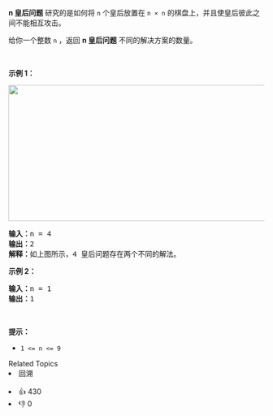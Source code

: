 <p><strong>n&nbsp;皇后问题</strong> 研究的是如何将 <code>n</code>&nbsp;个皇后放置在 <code>n × n</code> 的棋盘上，并且使皇后彼此之间不能相互攻击。</p>

<p>给你一个整数 <code>n</code> ，返回 <strong>n 皇后问题</strong> 不同的解决方案的数量。</p>

<p>&nbsp;</p>

<div class="original__bRMd"> 
 <div> 
  <p><strong>示例 1：</strong></p> 
  <img alt="" src="https://assets.leetcode.com/uploads/2020/11/13/queens.jpg" style="width: 600px; height: 268px;" /> 
  <pre>
<strong>输入：</strong>n = 4
<strong>输出：</strong>2
<strong>解释：</strong>如上图所示，4 皇后问题存在两个不同的解法。
</pre> 
 </div>
</div>

<p><strong>示例 2：</strong></p>

<pre>
<strong>输入：</strong>n = 1
<strong>输出：</strong>1
</pre>

<p>&nbsp;</p>

<p><strong>提示：</strong></p>

<ul> 
 <li><code>1 &lt;= n &lt;= 9</code></li> 
</ul>

<div><div>Related Topics</div><div><li>回溯</li></div></div><br><div><li>👍 430</li><li>👎 0</li></div>